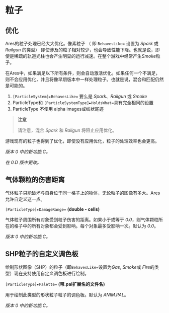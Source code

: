 # 粒子



## 优化

Ares的粒子处理已经大大优化。像素粒子 （ 即 `BehavesLike=` 设置为 *Spark* 或 *Railgun* 的类型） 即使涉及的粒子相对较少，也会导致性能下降。也就是说，即使是稀疏的轨道光柱也会产生明显的运行减速。在整个游戏中经常产生*Smoke*粒子。

在Ares中，如果满足以下所有条件，则会自动激活优化。如果任何一个不满足，则不会应用优化，并且将像早期版本中一样处理粒子。也就是说，混合和匹配仍然是可能的。

1. `[ParticleSystem]►BehavesLike=` 要么是 *Spark*、*Railgun* 或 *Smoke*
2. ParticleType和 `[ParticleSystemType]►HoldsWhat=`具有完全相同的设置
3. ParticleType 不使用 alpha images或线状尾迹

> **注意**
>
> 请注意，混合 *Spark* 和 *Railgun* 将阻止应用优化。

游戏现有的粒子也得到了优化，即使没有应用优化，粒子的处理效率也会更高。

*版本 0 中的新功能.C。*

*在 0.D 版中更改。*



## 气体颗粒的伤害距离

气体粒子只能破坏与自身位于同一格子上的物体，无论粒子的图像有多大。Ares允许自定义这一点。

`[ParticleType]►DamageRange=` **(double - cells)**

气体粒子周围所有对象受到粒子伤害的距离。如果小于或等于 *0.0*，则气体颗粒所在的格子中的所有对象都会受到影响。每个对象最多受影响一次。默认为 *0.0*。

*版本 0 中的新功能.C。*



## SHP粒子的自定义调色板

绘制形状图像（SHP）的粒子（即`BehavesLike=`设置为*Gas*, *Smoke*或 *Fire*的类型）现在支持使用自定义调色板进行绘制。

`[ParticleType]►Palette=` **(带.pal扩展名的文件名)**

用于绘制此类型的形状粒子粒子的调色板。默认为 *ANIM.PAL*。

*版本 0 中的新功能.C。*